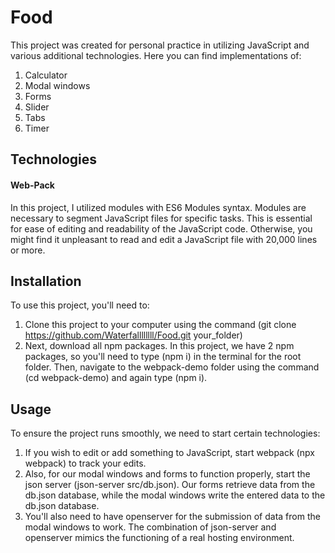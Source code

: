 # Food

This project was created for personal practice in utilizing JavaScript and various additional technologies. Here you can find implementations of:
1. Calculator
2. Modal windows
3. Forms
4. Slider
5. Tabs
6. Timer

## Technologies

#### Web-Pack

In this project, I utilized modules with ES6 Modules syntax. Modules are necessary to segment JavaScript files for specific tasks. This is essential for ease of editing and readability of the JavaScript code. Otherwise, you might find it unpleasant to read and edit a JavaScript file with 20,000 lines or more.

## Installation

To use this project, you'll need to:

1. Clone this project to your computer using the command (git clone https://github.com/Waterfallllllll/Food.git your_folder)
2. Next, download all npm packages. In this project, we have 2 npm packages, so you'll need to type (npm i) in the terminal for the root folder. Then, navigate to the webpack-demo folder using the command (cd webpack-demo) and again type (npm i).

## Usage

To ensure the project runs smoothly, we need to start certain technologies:

1. If you wish to edit or add something to JavaScript, start webpack (npx webpack) to track your edits.
2. Also, for our modal windows and forms to function properly, start the json server (json-server src/db.json). Our forms retrieve data from the db.json database, while the modal windows write the entered data to the db.json database.
3. You'll also need to have openserver for the submission of data from the modal windows to work. The combination of json-server and openserver mimics the functioning of a real hosting environment.
